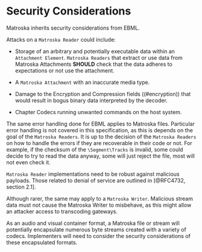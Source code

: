 # Security Considerations

Matroska inherits security considerations from EBML.

Attacks on a `Matroska Reader` could include:

* Storage of an arbitrary and potentially executable data within an `Attachment Element`.
  `Matroska Readers` that extract or use data from Matroska Attachments **SHOULD**
  check that the data adheres to expectations or not use the attachment.

* A `Matroska Attachment` with an inaccurate media type.

* Damage to the Encryption and Compression fields ((#encryption)) that would result in bogus binary data
  interpreted by the decoder.

* Chapter Codecs running unwanted commands on the host system.

The same error handling done for EBML applies to Matroska files.
Particular error handling is not covered in this specification, as this is depends on the goal of the `Matroska Readers`.
It is up to the decision of the `Matroska Readers` on how to handle the errors if they are recoverable in their code or not.
For example, if the checksum of the `\Segment\Tracks` is invalid, some could decide to try to read the data anyway,
some will just reject the file, most will not even check it.

`Matroska Reader` implementations need to be robust against malicious payloads.
Those related to denial of service are outlined in [@RFC4732, section 2.1].

Although rarer, the same may apply to a `Matroska Writer`.  Malicious stream data
must not cause the Matroska Writer to misbehave, as this might allow an attacker access
to transcoding gateways.

As an audio and visual container format, a Matroska file or stream will
potentially encapsulate numerous byte streams created with a variety of
codecs.  Implementers will need to consider the security considerations of
these encapsulated formats.

